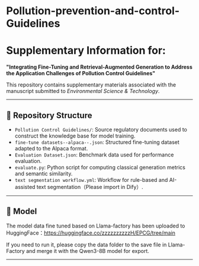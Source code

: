 # Pollution-prevention-and-control-Guidelines
# Supplementary Information for:  
**"Integrating Fine-Tuning and Retrieval-Augmented Generation to Address the Application Challenges of Pollution Control Guidelines"**

This repository contains supplementary materials associated with the manuscript submitted to *Environmental Science & Technology*.

---

## 🔧 Repository Structure

- `Pollution Control Guidelines/`: Source regulatory documents used to construct the knowledge base for model training.
- `fine-tune datasets--alpaca--.json`: Structured fine-tuning dataset adapted to the Alpaca format.
- `Evaluation Dataset.json`: Benchmark data used for performance evaluation.
- `evaluate.py`: Python script for computing classical generation metrics and semantic similarity.
- `text segmentation workflow.yml`: Workflow for rule-based and AI-assisted text segmentation（Please import in Dify）.

---
## 🧠 Model

The model data fine tuned based on Llama-factory has been uploaded to HuggingFace：https://huggingface.co/zzzzzzzzzzH/EPCG/tree/main

If you need to run it, please copy the data folder to the save file in Llama-Factory and merge it with the Qwen3-8B model for export.

---

```bash

